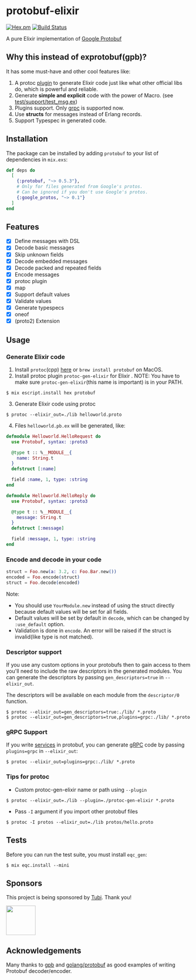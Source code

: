 # protobuf-elixir

[![Hex.pm](https://img.shields.io/hexpm/v/protobuf.svg)](https://hex.pm/packages/protobuf)
[![Build Status](https://travis-ci.org/tony612/protobuf-elixir.svg?branch=master)](https://travis-ci.org/tony612/protobuf-elixir)

A pure Elixir implementation of [Google Protobuf](https://developers.google.com/protocol-buffers/)

## Why this instead of exprotobuf(gpb)?

It has some must-have and other cool features like:

1. A protoc [plugin](https://developers.google.com/protocol-buffers/docs/cpptutorial#compiling-your-protocol-buffers) to generate Elixir code just like what other official libs do, which is powerful and reliable.
2. Generate **simple and explicit** code with the power of Macro. (see [test/support/test_msg.ex](https://github.com/tony612/protobuf-elixir/blob/master/test/support/test_msg.ex))
3. Plugins support. Only [grpc](https://github.com/tony612/grpc-elixir) is supported now.
4. Use **structs** for messages instead of Erlang records.
5. Support Typespec in generated code.

## Installation

The package can be installed by adding `protobuf` to your list of dependencies in `mix.exs`:

```elixir
def deps do
  [
    {:protobuf, "~> 0.5.3"},
    # Only for files generated from Google's protos.
    # Can be ignored if you don't use Google's protos.
    {:google_protos, "~> 0.1"}
  ]
end
```

## Features

* [x] Define messages with DSL
* [x] Decode basic messages
* [x] Skip unknown fields
* [x] Decode embedded messages
* [x] Decode packed and repeated fields
* [x] Encode messages
* [x] protoc plugin
* [x] map
* [x] Support default values
* [x] Validate values
* [x] Generate typespecs
* [x] oneof
* [x] (proto2) Extension

## Usage

### Generate Elixir code

1. Install `protoc`(cpp) [here](https://github.com/google/protobuf/blob/master/src/README.md) or `brew install protobuf` on MacOS.
2. Install protoc plugin `protoc-gen-elixir` for Elixir . NOTE: You have to make sure `protoc-gen-elixir`(this name is important) is in your PATH.
```
$ mix escript.install hex protobuf
```
3. Generate Elixir code using protoc
```
$ protoc --elixir_out=./lib helloworld.proto
```
4. Files `helloworld.pb.ex` will be generated, like:

```elixir
defmodule Helloworld.HelloRequest do
  use Protobuf, syntax: :proto3

  @type t :: %__MODULE__{
    name: String.t
  }
  defstruct [:name]

  field :name, 1, type: :string
end

defmodule Helloworld.HelloReply do
  use Protobuf, syntax: :proto3

  @type t :: %__MODULE__{
    message: String.t
  }
  defstruct [:message]

  field :message, 1, type: :string
end
```

### Encode and decode in your code

```elixir
struct = Foo.new(a: 3.2, c: Foo.Bar.new())
encoded = Foo.encode(struct)
struct = Foo.decode(encoded)
```

Note:
- You should use `YourModule.new` instead of using the struct directly because default values will be set for all fields.
- Default values will be set by default in `decode`, which can be changed by `:use_default` option.
- Validation is done in `encode`. An error will be raised if the struct is invalid(like type is not matched).

### Descriptor support

If you use any custom options in your protobufs then to gain access to them you'll need to include the raw descriptors in the generated modules. You can generate the descriptors by passing `gen_descriptors=true` in `--elixir_out`.

The descriptors will be available on each module from the `descriptor/0` function.

```
$ protoc --elixir_out=gen_descriptors=true:./lib/ *.proto
$ protoc --elixir_out=gen_descriptors=true,plugins=grpc:./lib/ *.proto
```

### gRPC Support

If you write [services](https://developers.google.com/protocol-buffers/docs/proto#services) in protobuf, you can generate [gRPC](https://github.com/tony612/grpc-elixir) code by passing `plugins=grpc` in `--elixir_out`:
```
$ protoc --elixir_out=plugins=grpc:./lib/ *.proto
```

### Tips for protoc

- Custom protoc-gen-elixir name or path using `--plugin`
```
$ protoc --elixir_out=./lib --plugin=./protoc-gen-elixir *.proto
```
- Pass `-I` argument if you import other protobuf files
```
$ protoc -I protos --elixir_out=./lib protos/hello.proto
```

## Tests

Before you can run the test suite, you must install `eqc_gen`:

```
$ mix eqc.install --mini
```

## Sponsors

This project is being sponsored by [Tubi](https://tubitv.com/). Thank you!

<img src="https://user-images.githubusercontent.com/1253659/37473536-4db44048-28a9-11e8-90d5-f8a2f5a8d53c.jpg" height="80">

## Acknowledgements

Many thanks to [gpb](https://github.com/tomas-abrahamsson/gpb) and
[golang/protobuf](https://github.com/golang/protobuf) as good examples of
writing Protobuf decoder/encoder.
